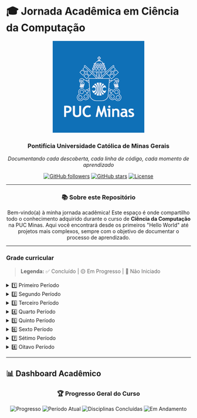 # 🎓 Jornada Acadêmica em Ciência da Computação

<div align="center">
  <img src="imagens/images.png" alt="PUC Minas" width="250"/>
  
  ### **Pontifícia Universidade Católica de Minas Gerais**
  
  *Documentando cada descoberta, cada linha de código, cada momento de aprendizado*
  
  [![GitHub followers](https://img.shields.io/github/followers/SEU-USER?style=social)](https://github.com/JoaoDev123-ui)
  [![GitHub stars](https://img.shields.io/github/stars/SEU-USER?style=social)](https://github.com/JoaoDev123-ui)
  [![License](https://img.shields.io/badge/License-MIT-blue.svg)](LICENSE)

</div>

---
<div align="center">

### **📚 Sobre este Repositório**

Bem-vindo(a) à minha jornada acadêmica! Este espaço é onde compartilho todo o conhecimento adquirido durante o curso de **Ciência da Computação** na PUC Minas. Aqui você encontrará desde os primeiros "Hello World" até projetos mais complexos, sempre com o objetivo de documentar o processo de aprendizado.

</div>

---

### **Grade curricular**

> **Legenda:** ✅ Concluído | 🟡 Em Progresso | 🔴 Não Iniciado

<details>
<summary>1️⃣ Primeiro Período</summary>

| Disciplinas                              | Status       | Professores |
|------------------------------------------|----------------- |-------------|
| Algoritmo e Estrutura de Dados 1     | 🟡 Em Progresso |
| Cálculo 1                            | ✅ Concluído    |
| Desenvolvimento de Interfaces Web    | ✅ Concluído    |
| Laboratório de Iniciação à Computação| ✅ Concluído    |
| Trabalho Interdisciplinar 1: Front-End | ✅ Concluído  |
| Introdução à Computação             | ✅ Concluído    |
| Filosofia: Razão e Modernidade       | ✅ Concluído    |

</details>

<details>
<summary>2️⃣ Segundo Período</summary>

| Disciplinas                              | Status       | Professores |
|------------------------------------------|----------------- |-------------|
| Algoritmo e Estrutura de Dados 2     | 🔴 Não iniciado |
| Arquitetura de Computadores 1                            | 🟡 Em Progresso    |
| Cultura Religiosa: Fênomeno Religioso    | 🟡 Em Progresso    |
| Engenharia de Software| 🔴 Não iniciado    |
| Trabalho Interdisciplinar 2: Back-End | 🔴 Não iniciado  |
| Optativa 1              | 🔴 Não iniciado    |

</details>

<details>
<summary>3️⃣ Terceiro Período</summary>

| Disciplinas                              | Status       | Professores |
|------------------------------------------|----------------- |-------------|
| **Algoritmo e Estrutura de Dados 3**     | 🔴 Não iniciado |
| **Arquitetura de Computadores 2**                            | 🔴 Não iniciado    |
| **Banco de Dados**    | 🔴 Não iniciado    |
| **Cálculo 2**| 🟡 Em Progresso    |
| **Linguagens de Programação** | 🔴 Não iniciado  |
| **Trabalho Interdisciplinar 3: Pesquisa Aplicada**              | 🔴 Não iniciado    |

</details>

<details>
<summary>4️⃣ Quarto Período</summary>

| Disciplinas                              | Status       | Professores |
|------------------------------------------|----------------- |-------------|
| **Estatística e Probabilidade**                             | 🔴 Não iniciado |
| **Inteligência Artificial**                                 | 🔴 Não iniciado |
| **Laboratório de Desenvolvimento para Dispositivos Móveis** | 🔴 Não iniciado |
| **Modelagem e Avaliação de Desempenho**                     | 🔴 Não iniciado |
| **Optativa II**                                             | 🔴 Não iniciado |
| **Teoria dos Grafos e Computabilidade**                     | 🔴 Não iniciado |
| **Trabalho Interdisciplinar IV: Aplicações Móveis**         | 🔴 Não iniciado |

</details>

<details>
<summary>5️⃣ Quinto Período</summary>

| Disciplinas                              | Status       | Professores |
|------------------------------------------|----------------- |-------------|
| **Arquitetura de Computadores III**                      | 🔴 Não iniciado |
| **Engenharia de Software II**                            | 🔴 Não iniciado |
| **Optativa III**                                         | 🔴 Não iniciado |
| **Projeto e Análise de Algoritmos**                      | 🔴 Não iniciado |
| **Redes de Computadores I**                              | 🔴 Não iniciado |
| **Sistemas Operacionais**                                | 🔴 Não iniciado |
| **Trabalho Interdisciplinar V: Sistemas Computacionais** | 🔴 Não iniciado |

</details>

<details>
<summary>6️⃣ Sexto Período</summary>

| Disciplinas                              | Status       | Professores |
|------------------------------------------|----------------- |-------------|
| **Computação Distribuída**                                          | 🔴 Não iniciado |
| **Computação Paralela**                                             | 🔴 Não iniciado |
| **Cultura Religiosa: Pessoa e Sociedade**                           | 🔴 Não iniciado |
| **Fundamentos Teóricos da Computação**                              | 🔴 Não iniciado |
| **Geometria Analítica e Álgebra Linear**                            | 🔴 Não iniciado |
| **Processamento e Análise de Imagens**                              | 🔴 Não iniciado |
| **Trabalho Interdisciplinar VI: Sistemas Paralelos e Distribuídos** | 🔴 Não iniciado |

</details>

<details>
<summary>7️⃣ Sétimo Período</summary>

| Disciplinas                              | Status       | Professores |
|------------------------------------------|----------------- |-------------|
| **Compiladores**                     | 🔴 Não iniciado |
| **Computação Gráfica**               | 🔴 Não iniciado |
| **Filosofia: Antropologia e Ética**  | 🔴 Não iniciado |
| **Redes de Computadores II**         | 🔴 Não iniciado |
| **Tópicos em Computação I**          | 🔴 Não iniciado |
| **Tópicos em Computação II**         | 🔴 Não iniciado |
| **Trabalho de Conclusão de Curso I** | 🔴 Não iniciado |

</details>

<details>
<summary>8️⃣ Oitavo Período</summary>

| Disciplinas                              | Status       | Professores |
|------------------------------------------|----------------- |-------------|
| **Cibersegurança e Ethical Hacking**  | 🔴 Não iniciado |
| **Computadores e Sociedade**          | 🔴 Não iniciado |
| **Optativa IV**                       | 🔴 Não iniciado |
| **Otimização de Sistemas**            | 🔴 Não iniciado |
| **Segurança e Auditoria de Sistemas** | 🔴 Não iniciado |
| **Tópicos em Computação III**         | 🔴 Não iniciado |
| **Tópicos em Computação IV**          | 🔴 Não iniciado |
| **Trabalho de Conclusão de Curso II** | 🔴 Não iniciado |

</details>

---

## 📊 Dashboard Acadêmico

<div align="center">

### 🏆 Progresso Geral do Curso

![Progresso](https://img.shields.io/badge/Progresso-15%25-orange?style=for-the-badge)
![Período Atual](https://img.shields.io/badge/Período-2°-blue?style=for-the-badge)
![Disciplinas Concluídas](https://img.shields.io/badge/Concluídas-7-brightgreen?style=for-the-badge)
![Em Andamento](https://img.shields.io/badge/Em%20Andamento-3-yellow?style=for-the-badge)

</div>